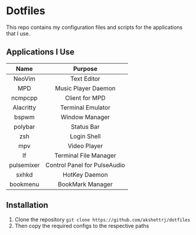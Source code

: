 # Dotfiles

This repo contains my configuration files and scripts for the applications that I use.

## Applications I Use

|    Name    |           Purpose            |
|:----------:|:----------------------------:|
|   NeoVim   |         Text Editor          |
|    MPD     |     Music Player Daemon      |
|  ncmpcpp   |        Client for MPD        |
| Alacritty  |      Terminal Emulator       |
|   bspwm    |        Window Manager        |
|  polybar   |          Status Bar          |
|    zsh     |         Login Shell          |
|    mpv     |         Video Player         |
|     lf     |    Terminal File Manager     |
| pulsemixer | Control Panel for PulseAudio |
|   sxhkd    |        HotKey Daemon         |
|  bookmenu  |       BookMark Manager       |

## Installation

1. Clone the repository `git clone https://github.com/akshettrj/dotfiles`
2. Then copy the required configs to the respective paths
